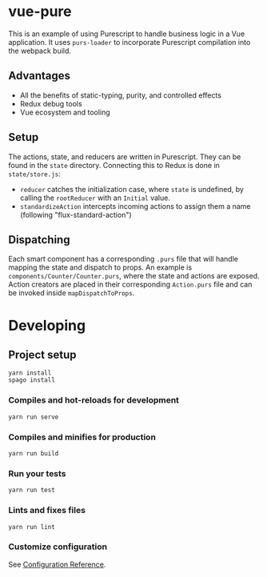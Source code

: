 # vue-pure

This is an example of using Purescript to handle business logic in a Vue application. It uses `purs-loader` to incorporate Purescript compilation into the webpack build.

## Advantages
* All the benefits of static-typing, purity, and controlled effects
* Redux debug tools
* Vue ecosystem and tooling

## Setup
The actions, state, and reducers are written in Purescript. They can be found in the `state` directory.
Connecting this to Redux is done in `state/store.js`:
 * `reducer` catches the initialization case, where `state` is undefined, by calling the `rootReducer` with an `Initial` value.
 * `standardizeAction` intercepts incoming actions to assign them a name (following "flux-standard-action")

## Dispatching
Each smart component has a corresponding `.purs` file that will handle mapping the state and dispatch to props. An example is `components/Counter/Counter.purs`, where the state and actions are exposed.
Action creators are placed in their corresponding `Action.purs` file and can be invoked inside `mapDispatchToProps`.

# Developing

## Project setup
```
yarn install
spago install
```

### Compiles and hot-reloads for development
```
yarn run serve
```

### Compiles and minifies for production
```
yarn run build
```

### Run your tests
```
yarn run test
```

### Lints and fixes files
```
yarn run lint
```

### Customize configuration
See [Configuration Reference](https://cli.vuejs.org/config/).

